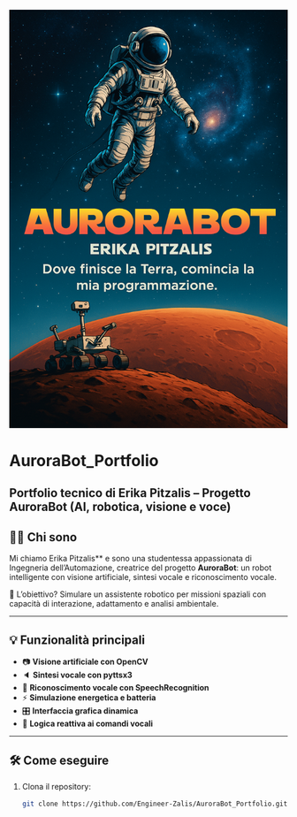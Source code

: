 ![AuroraBot Portfolio Cover](AuroraBot_Portfolio_Cover.png)
# AuroraBot_Portfolio
Portfolio tecnico di Erika Pitzalis – Progetto AuroraBot (AI, robotica, visione e voce)
---

## 👩‍🚀 Chi sono

Mi chiamo Erika Pitzalis** e sono una studentessa appassionata di Ingegneria dell’Automazione, creatrice del progetto **AuroraBot**: un robot intelligente con visione artificiale, sintesi vocale e riconoscimento vocale.

🌌 L’obiettivo? Simulare un assistente robotico per missioni spaziali con capacità di interazione, adattamento e analisi ambientale.

---

## 💡 Funzionalità principali

- 📷 **Visione artificiale con OpenCV**  
- 🔈 **Sintesi vocale con pyttsx3**  
- 🎤 **Riconoscimento vocale con SpeechRecognition**  
- ⚡ **Simulazione energetica e batteria**  
- 🎛️ **Interfaccia grafica dinamica**  
- 🧠 **Logica reattiva ai comandi vocali**

---

## 🛠️ Come eseguire

1. Clona il repository:  
   ```bash
   git clone https://github.com/Engineer-Zalis/AuroraBot_Portfolio.git


